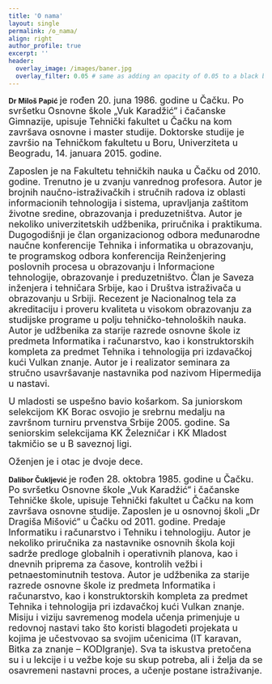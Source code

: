 ```yaml
---
title: 'O nama'
layout: single
permalink: /o_nama/
align: right
author_profile: true
excerpt: ''
header:
  overlay_image: /images/baner.jpg
  overlay_filter: 0.05 # same as adding an opacity of 0.05 to a black background
---
```



**Dr Miloš Papić** <font size="4"> je rođen 20. juna 1986. godine u Čačku. Po svršetku Osnovne škole „Vuk Karadžić“ i čačanske Gimnazije, upisuje Tehnički fakultet u Čačku na kom završava osnovne i master studije. Doktorske studije je završio na Tehničkom fakultetu u Boru, Univerziteta u Beogradu, 14. januara 2015. godine. </font>

<font size="4"> Zaposlen je na Fakultetu tehničkih nauka u Čačku od 2010. godine. Trenutno je u zvanju vanrednog profesora. Autor je brojnih naučno-istraživačkih i stručnih radova iz oblasti informacionih tehnologija i sistema, upravlјanja zaštitom životne sredine, obrazovanja i preduzetništva. Autor je nekoliko univerzitetskih udžbenika, priručnika i praktikuma. Dugogodišnji je član organizacionog odbora međunarodne naučne konferencije Tehnika i informatika u obrazovanju, te programskog odbora konferencija Reinženjering poslovnih procesa u obrazovanju i Informacione tehnologije, obrazovanje i preduzetništvo. Član je Saveza inženjera i tehničara Srbije, kao i Društva istraživača u obrazovanju u Srbiji. Recezent je Nacionalnog tela za akreditaciju i proveru kvaliteta u visokom obrazovanju za studijske programe u polјu tehničko-tehnoloških nauka. Autor je udžbenika za starije razrede osnovne škole iz predmeta Informatika i računarstvo, kao i konstruktorskih kompleta za predmet Tehnika i tehnologija pri izdavačkoj kući Vulkan znanje. Autor je i realizator seminara za stručno usavršavanje nastavnika pod nazivom Hipermedija u nastavi. </font>

<font size="4"> U mladosti se uspešno bavio košarkom. Sa juniorskom selekcijom KK Borac osvojio je srebrnu medalјu na završnom turniru prvenstva Srbije 2005. godine. Sa seniorskim selekcijama KK Železničar i KK Mladost takmičio se u B saveznoj ligi. </font>

<font size="4"> Oženjen je i otac je dvoje dece. </font>

**Dalibor Čuklјević** <font size="4"> je rođen 28. oktobra 1985. godine u Čačku. Po svršetku Osnovne škole „Vuk Karadžić“ i čačanske Tehničke škole, upisuje Tehnički fakultet u Čačku na kom završava osnovne studije.</font>
<font size="4">Zaposlen je u osnovnoj školi „Dr Dragiša Mišović“ u Čačku od 2011. godine. Predaje Informatiku i računarstvo i Tehniku i tehnologiju. Autor je nekoliko priručnika za nastavnike osnovnih škola koji sadrže predloge globalnih i operativnih planova, kao i dnevnih priprema za časove, kontrolih vežbi i petnaestominutnih testova. Autor je udžbenika za starije razrede osnovne škole iz predmeta Informatika i računarstvo, kao i konstruktorskih kompleta za predmet Tehnika i tehnologija pri izdavačkoj kući Vulkan znanje. Misiju i viziju savremenog modela učenja primenjuje u redovnoj nastavi tako što koristi blagodeti projekata u kojima je učestvovao sa svojim učenicima (IT karavan, Bitka za znanje – KODIgranje). Sva ta iskustva pretočena su i u lekcije i u vežbe koje su skup potreba, ali i želјa da se osavremeni nastavni proces, a učenje postane istraživanje. </font><br /><font size="4"></font>
